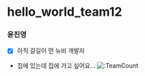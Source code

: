 # hello_world_team12



### 윤진영 

- [x] 아직 갈길이 먼 뉴비 개발자
- 집에 있는데 집에 가고 싶어요...
![:TeamCount](https://grape-plain-editorial.glitch.me/@:TeamCount?theme=3d-num&scale=1.5&align=center&padding=9&pixelated=0&darkmode=auto)